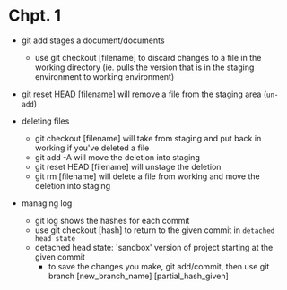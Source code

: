 # Chpt. 1
- git add stages a document/documents
    - use git checkout [filename] to discard changes to a file in the working directory (ie. pulls the version that is in the staging environment to working environment)
- git reset HEAD [filename] will remove a file from the staging area (`un-add`)

- deleting files
    - git checkout [filename] will take from staging and put back in working if you've deleted a file
    - git add -A will move the deletion into staging
    - git reset HEAD [filename] will unstage the deletion
    - git rm [filename] will delete a file from working and move the deletion into staging

- managing log
    - git log shows the hashes for each commit
    - use git checkout [hash] to return to the given commit in `detached head state`
    - detached head state: 'sandbox' version of project starting at the given commit
        - to save the changes you make, git add/commit, then use git branch [new_branch_name] [partial_hash_given] 